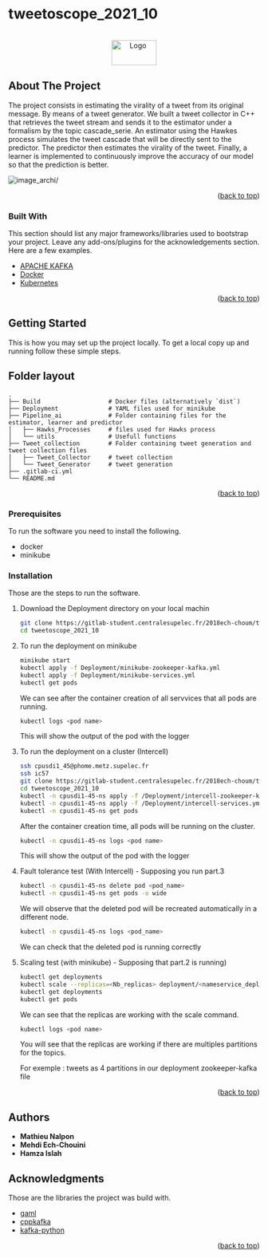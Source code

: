 # tweetoscope_2021_10


<!-- PROJECT LOGO -->
<br />
<div align="center">
  <a href="https://gitlab-student.centralesupelec.fr/2018ech-choum/tweetoscope_2021_10">
    <img src="https://img.gothru.org/283/9820106392942001866/overlay/assets/20210430082511.Ma26Qm.png?save=optimize" alt="Logo" width="90" height="50">
  </a>



  <p align="center">

  </p>
</div>



 



<!-- ABOUT THE PROJECT -->
## About The Project

The project consists in estimating the virality of a tweet from its original message. By means of a tweet generator. We built a tweet collector in C++ that retrieves the tweet stream and sends it to the estimator under a formalism by the topic cascade_serie. An estimator using the Hawkes process simulates the tweet cascade that will be directly sent to the predictor. The predictor then estimates the virality of the tweet. Finally, a learner is implemented to continuously improve the accuracy of our model so that the prediction is better.

<img src="https://pennerath.pages.centralesupelec.fr/tweetoscope/graphviz-images/ead74cb4077631acad74606a761525fe2a3228c1.svg" alt=image_archi/>

<p align="right">(<a href="#top">back to top</a>)</p>



### Built With

This section should list any major frameworks/libraries used to bootstrap your project. Leave any add-ons/plugins for the acknowledgements section. Here are a few examples.

* [APACHE KAFKA](https://kafka.apache.org/) 
* [Docker](https://maven.apache.org/) 
* [Kubernetes](https://kubernetes.io/) 


<p align="right">(<a href="#top">back to top</a>)</p>



<!-- GETTING STARTED -->
## Getting Started

This is how you may set up the project locally.
To get a local copy up and running follow these simple steps.



<!-- ROADMAP -->
## Folder layout


    .
    ├── Build                   # Docker files (alternatively `dist`)
    ├── Deployment              # YAML files used for minikube
    ├── Pipeline_ai             # Folder containing files for the estimator, learner and predictor
    │   ├── Hawks_Processes     # files used for Hawks process
    │   └── utils               # Usefull functions
    ├── Tweet_collection        # Folder containing tweet generation and tweet collection files
    │   ├── Tweet_Collector     # tweet collection
    │   └── Tweet_Generator     # tweet generation
    ├── .gitlab-ci.yml
    └── README.md




<p align="right">(<a href="#top">back to top</a>)</p>


### Prerequisites

To run the software you need to install the following.
* docker
* minikube


### Installation

Those are the steps to run the software.

1. Download the Deployment directory on your local machin
   ```sh
   git clone https://gitlab-student.centralesupelec.fr/2018ech-choum/tweetoscope_2021_10.git
   cd tweetoscope_2021_10
   ```
   
2. To run the deployment on minikube
    ```sh
    minikube start
    kubectl apply -f Deployment/minikube-zookeeper-kafka.yml
    kubectl apply -f Deployment/minikube-services.yml
    kubectl get pods
    ```
    We can see after the container creation of all servvices that all pods are running.
    ```sh
    kubectl logs <pod name> 
    ```

    This will show the output of the pod with the logger
   
3. To run the deployment on a cluster (Intercell)
    ```sh
    ssh cpusdi1_45@phome.metz.supelec.fr
    ssh ic57
    git clone https://gitlab-student.centralesupelec.fr/2018ech-choum/tweetoscope_2021_10.git
    cd tweetoscope_2021_10 
    kubectl -n cpusdi1-45-ns apply -f /Deployment/intercell-zookeeper-kafka.yml
    kubectl -n cpusdi1-45-ns apply -f /Deployment/intercell-services.yml
    kubectl -n cpusdi1-45-ns get pods
    ```
    After the container creation time, all pods will be running on the cluster.
    ```sh
    kubectl -n cpusdi1-45-ns logs <pod name>
    ```

    This will show the output of the pod with the logger

4. Fault tolerance test (With Intercell) - Supposing you run part.3
    ```sh
    kubectl -n cpusdi1-45-ns delete pod <pod_name>
    kubectl -n cpusdi1-45-ns get pods -o wide
    ```
    We will observe that the deleted pod will be recreated automatically in a different node.
    ```sh
    kubectl -n cpusdi1-45-ns logs <pod_name>
    ```

    We can check that the deleted pod is running correctly
5. Scaling test (with minikube) - Supposing that part.2 is running)
    ```sh 
    kubectl get deployments
    kubectl scale --replicas=<Nb_replicas> deployment/<nameservice_deployment>
    kubectl get deployments
    kubectl get pods
    ```
    We can see that the replicas are working with the scale command. 
    ```sh 
    kubectl logs <pod name> 
    ```
    You will see that the replicas are working if there are multiples partitions for the topics.

    For exemple : tweets as 4 partitions in our deployment zookeeper-kafka file

    

<p align="right">(<a href="#top">back to top</a>)</p>



<!-- USAGE EXAMPLES -->





<!-- CONTACT -->
## Authors

* **Mathieu Nalpon**
* **Mehdi Ech-Chouini**
* **Hamza Islah**



<!-- ACKNOWLEDGMENTS -->
## Acknowledgments

Those are the libraries the project was build with.
* [gaml](https://github.com/HerveFrezza-Buet/gaml)
* [cppkafka](https://github.com/mfontanini/cppkafka)
* [kafka-python](https://kafka-python.readthedocs.io/en/master/)

<p align="right">(<a href="#top">back to top</a>)</p>



